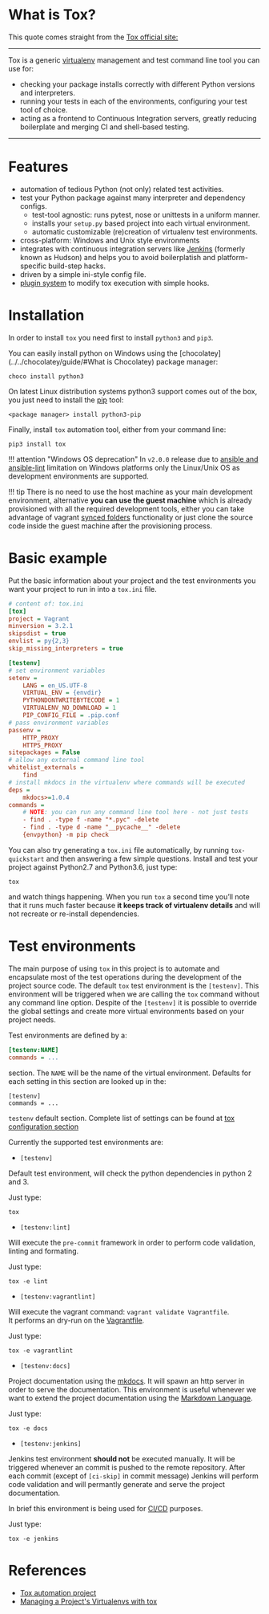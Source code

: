 # What is Tox?

This quote comes straight from the [Tox official site:](https://tox.readthedocs.io/en/latest/)

---

Tox is a generic [virtualenv](https://pypi.org/project/virtualenv) management and test command line tool you can use for:

- checking your package installs correctly with different Python versions and interpreters.
- running your tests in each of the environments, configuring your test tool of choice.
- acting as a frontend to Continuous Integration servers, greatly reducing boilerplate and merging CI and shell-based testing.

---

# Features

- automation of tedious Python (not only) related test activities.
- test your Python package against many interpreter and dependency configs.
    - test-tool agnostic: runs pytest, nose or unittests in a uniform manner.
    - installs your ``setup.py`` based project into each virtual environment.
    - automatic customizable (re)creation of virtualenv test environments.
- cross-platform: Windows and Unix style environments
- integrates with continuous integration servers like [Jenkins](https://jenkins.io/index.html) (formerly known as Hudson) and helps you to avoid boilerplatish and platform-specific build-step hacks.
- driven by a simple ini-style config file.
- [plugin system](https://tox.readthedocs.io/en/latest/plugins.html) to modify tox execution with simple hooks.

# Installation

In order to install ``tox`` you need first to install ``python3`` and ``pip3``.

You can easily install python on Windows using the [chocolatey](../../chocolatey/guide/#What is Chocolatey) package manager:

```console
choco install python3
```

On latest Linux distribution systems python3 support comes out of the box,<br>
you just need to install the [pip](https://packaging.python.org/tutorials/installing-packages/) tool:

```console
<package manager> install python3-pip
```

Finally, install ``tox`` automation tool, either from your command line:

```console
pip3 install tox
```

!!! attention "Windows OS deprecation"
    In ``v2.0.0`` release due to [ansible and ansible-lint](./ansible.md) limitation on Windows platforms only the Linux/Unix OS
    as development environments are supported.

!!! tip
    There is no need to use the host machine as your main development environment, alternative **you can use the guest machine**
    which is already provisioned with all the required development tools, either you can take advantage of vagrant [synced folders](../vagrant/shared.md)
    functionality or just clone the source code inside the guest machine after the provisioning process.

# Basic example

Put the basic information about your project and the test environments you want your project to run in into a ``tox.ini`` file.

```ini
# content of: tox.ini
[tox]
project = Vagrant
minversion = 3.2.1
skipsdist = true
envlist = py{2,3}
skip_missing_interpreters = true

[testenv]
# set environment variables
setenv =
    LANG = en_US.UTF-8
    VIRTUAL_ENV = {envdir}
    PYTHONDONTWRITEBYTECODE = 1
    VIRTUALENV_NO_DOWNLOAD = 1
    PIP_CONFIG_FILE = .pip.conf
# pass environment variables
passenv =
    HTTP_PROXY
    HTTPS_PROXY
sitepackages = False
# allow any external command line tool
whitelist_externals =
    find
# install mkdocs in the virtualenv where commands will be executed
deps =
    mkdocs>=1.0.4
commands =
    # NOTE: you can run any command line tool here - not just tests
    - find . -type f -name "*.pyc" -delete
    - find . -type d -name "__pycache__" -delete
    {envpython} -m pip check
```

You can also try generating a ``tox.ini`` file automatically, by running ``tox-quickstart`` and then answering a few simple questions. Install and test your project against Python2.7 and Python3.6, just type:

```console
tox
```

and watch things happening. When you run ``tox`` a second time you’ll note that it runs much faster because **it keeps track of virtualenv details** and will not recreate or re-install dependencies.

# Test environments

The main purpose of using ``tox`` in this project is to automate and encapsulate most of the test operations during the development of the project source code. The default ``tox`` test environment is the ``[testenv]``. This environment will be triggered when we are calling the ``tox`` command without any command line option. Despite of the ``[testenv]`` it is possible to override the global settings and create more virtual environments based on your project needs.

Test environments are defined by a:
```ini
[testenv:NAME]
commands = ...
```
section. The ``NAME`` will be the name of the virtual environment. Defaults for each setting in this section are looked up in the:
```console
[testenv]
commands = ...
```
``testenv`` default section. Complete list of settings can be found at [tox configuration section](https://tox.readthedocs.io/en/latest/config.html)

Currently the supported test environments are:

- ``[testenv]``

Default test environment, will check the python dependencies in python 2 and 3.<br>

Just type:
```console
tox
```

- ``[testenv:lint]``

Will execute the ``pre-commit`` framework in order to perform code validation, linting and formating.<br>

Just type:
```console
tox -e lint
```

- ``[testenv:vagrantlint]``

Will execute the vagrant command: ``vagrant validate Vagrantfile``.<br>
It performs an dry-run on the [Vagrantfile](../../vagrant/vagrantfile/#Introduction).<br>

Just type:
```console
tox -e vagrantlint
```

- ``[testenv:docs]``

Project documentation using the [mkdocs](./mkdocs.md). It will spawn an http server in order to serve the documentation. This environment is useful whenever we want to extend the project documentation using the [Markdown Language](https://en.wikipedia.org/wiki/Markdown).<br>

Just type:
```console
tox -e docs
```

- ``[testenv:jenkins]``

Jenkins test environment **should not** be executed manually. It will be triggered whenever an commit is pushed to the remote repository. After each commit (except of ``[ci-skip]`` in commit message) Jenkins will perform code validation and will permantly generate and serve the project documentation.

In brief this environment is being used for [CI/CD](https://www.infoworld.com/article/3271126/what-is-cicd-continuous-integration-and-continuous-delivery-explained.html) purposes.<br>

Just type:
```console
tox -e jenkins
```

# References

- [Tox automation project](https://tox.readthedocs.io/en/latest/)
- [Managing a Project's Virtualenvs with tox](https://www.seanh.cc/2018/09/01/tox-tutorial/)
